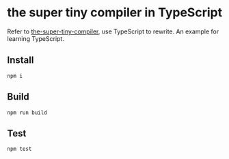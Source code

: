 # the super tiny compiler in TypeScript

Refer to [the-super-tiny-compiler](https://github.com/jamiebuilds/the-super-tiny-compiler), use TypeScript to rewrite. An example for learning TypeScript.

## Install

`npm i`

## Build

`npm run build`

## Test

`npm test`